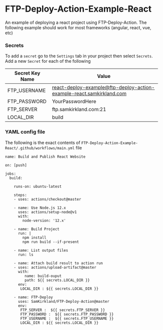 # FTP-Deploy-Action-Example-React
An example of deploying a react project using FTP-Deploy-Action.
The following example should work for most frameworks (angular, react, vue, etc)

### Secrets
To add a `secret` go to the `Settings` tab in your project then select `Secrets`. Add a new `Secret` for each of the following

| Secret Key Name | Value |
|-----------------|-------------|
| FTP_USERNAME    | react-deploy-example@ftp-deploy-action-example-react.samkirkland.com |
| FTP_PASSWORD    | YourPasswordHere |
| FTP_SERVER      | ftp.samkirkland.com:21 |
| LOCAL_DIR       | build |


### YAML config file
The following is the exact contents of `FTP-Deploy-Action-Example-React/.github/workflows/main.yml` file
```
name: Build and Publish React Website

on: [push]

jobs:
  build:
  
    runs-on: ubuntu-latest
    
    steps:
    - uses: actions/checkout@master
    
    - name: Use Node.js 12.x
      uses: actions/setup-node@v1
      with:
        node-version: '12.x'
        
    - name: Build Project
      run: |
        npm install
        npm run build --if-present
        
    - name: List output files
      run: ls
      
    - name: Attach build result to action run
    - uses: actions/upload-artifact@master
      with:
         name: build-ouput
         path: ${{ secrets.LOCAL_DIR }}
      env: 
       LOCAL_DIR : ${{ secrets.LOCAL_DIR }}
      
    - name: FTP-Deploy
      uses: SamKirkland/FTP-Deploy-Action@master
      env: 
       FTP_SERVER :  ${{ secrets.FTP_SERVER }}
       FTP_PASSWORD :  ${{ secrets.FTP_PASSWORD }}
       FTP_USERNAME :  ${{ secrets.FTP_USERNAME }}
       LOCAL_DIR : ${{ secrets.LOCAL_DIR }}

```

